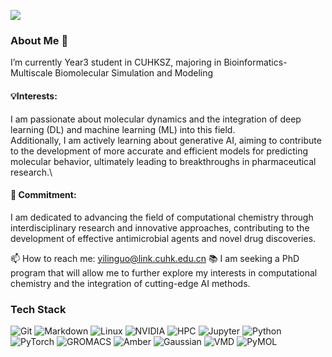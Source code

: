 
<!-- - <img width="400px" style="margin: 5px 5px 10px 10px; border-radius: 15px;" align="right" alt="Assets GIF" src="assets/giphy.gif" /> -->


![](https://komarev.com/ghpvc/?username=Lenny-Yilin)
### About Me 👋
I’m currently Year3 student in CUHKSZ, majoring in Bioinformatics-Multiscale Biomolecular Simulation and Modeling

#### 💡Interests:
I am passionate about molecular dynamics and the integration of deep learning (DL) and machine learning (ML) into this field.\
Additionally, I am actively learning about generative AI, aiming to contribute to the development of more accurate and efficient models for predicting molecular behavior, ultimately leading to breakthroughs in pharmaceutical research.\

#### 🚀 Commitment:
I am dedicated to advancing the field of computational chemistry through interdisciplinary research and innovative approaches, contributing to the development of effective antimicrobial agents and novel drug discoveries.

📫 How to reach me: [yilinguo@link.cuhk.edu.cn](mailto:yilinguo@link.cuhk.edu.cn)
📚 I am seeking a PhD program that will allow me to further explore my interests in computational chemistry and the integration of cutting-edge AI methods. 
<!-- - 👯 I’m looking to collaborate on ... -->
<!-- - 🤔 I’m looking for help with ... -->
<!-- - 💬 Ask me about ... -->
<!-- - 😄 Pronouns: ... -->
<!-- - ⚡ Fun fact: ... -->

### Tech Stack

![Git](https://img.shields.io/badge/-Git-333333?style=flat&logo=git)
![Markdown](https://img.shields.io/badge/-Markdown-333333?style=flat&logo=markdown)
![Linux](https://img.shields.io/badge/-Linux-333333?style=flat&logo=Linux&logoColor=FCC624)
![NVIDIA](https://img.shields.io/badge/-NVIDIA-333333?style=flat&logo=nvidia&logoColor=76B900)
![HPC](https://img.shields.io/badge/-HPC-333333?style=flat&logo=nvidia&logoColor=76B900)
![Jupyter](https://img.shields.io/badge/-Jupyter-333333?style=flat&logo=Jupyter&logoColor=F37626)
![Python](https://img.shields.io/badge/-Python-333333?style=flat&logo=Python)
![PyTorch](https://img.shields.io/badge/-PyTorch-333333?style=flat&logo=pytorch)
![GROMACS](https://img.shields.io/badge/-GROMACS-333333?style=flat&logo=gromacs&logoColor=white)
![Amber](https://img.shields.io/badge/-Amber-333333?style=flat&logo=amber&logoColor=white)
![Gaussian](https://img.shields.io/badge/-Gaussian-333333?style=flat&logo=gaussian&logoColor=white)
![VMD](https://img.shields.io/badge/-VMD-333333?style=flat&logo=vmd&logoColor=white)
![PyMOL](https://img.shields.io/badge/-PyMOL-333333?style=flat&logo=pymol&logoColor=white)










